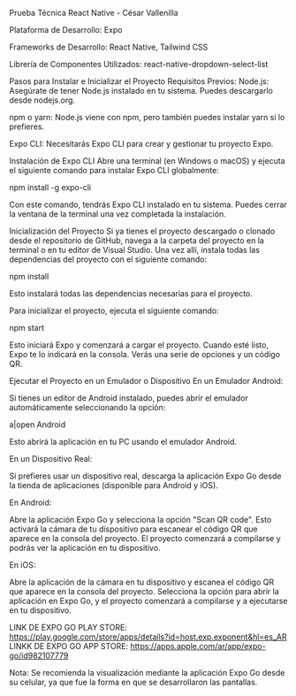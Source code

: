 Prueba Técnica React Native - César Vallenilla

Plataforma de Desarrollo: Expo

Frameworks de Desarrollo: React Native, Tailwind CSS

Librería de Componentes Utilizados: react-native-dropdown-select-list

Pasos para Instalar e Inicializar el Proyecto
Requisitos Previos:
Node.js: Asegúrate de tener Node.js instalado en tu sistema. Puedes descargarlo desde nodejs.org.

npm o yarn: Node.js viene con npm, pero también puedes instalar yarn si lo prefieres.

Expo CLI: Necesitarás Expo CLI para crear y gestionar tu proyecto Expo.

Instalación de Expo CLI
Abre una terminal (en Windows o macOS) y ejecuta el siguiente comando para instalar Expo CLI globalmente:

npm install -g expo-cli

Con este comando, tendrás Expo CLI instalado en tu sistema. Puedes cerrar la ventana de la terminal una vez completada la instalación.

Inicialización del Proyecto
Si ya tienes el proyecto descargado o clonado desde el repositorio de GitHub, navega a la carpeta del proyecto en la terminal o en tu editor de Visual Studio. Una vez allí, instala todas las dependencias del proyecto con el siguiente comando:

npm install

Esto instalará todas las dependencias necesarias para el proyecto.

Para inicializar el proyecto, ejecuta el siguiente comando:


npm start

Esto iniciará Expo y comenzará a cargar el proyecto. Cuando esté listo, Expo te lo indicará en la consola. Verás una serie de opciones y un código QR.

Ejecutar el Proyecto en un Emulador o Dispositivo
En un Emulador Android:

Si tienes un editor de Android instalado, puedes abrir el emulador automáticamente seleccionando la opción:


a|open Android

Esto abrirá la aplicación en tu PC usando el emulador Android.

En un Dispositivo Real:

Si prefieres usar un dispositivo real, descarga la aplicación Expo Go desde la tienda de aplicaciones (disponible para Android y iOS).

En Android:

Abre la aplicación Expo Go y selecciona la opción "Scan QR code". Esto activará la cámara de tu dispositivo para escanear el código QR que aparece en la consola del proyecto. El proyecto comenzará a compilarse y podrás ver la aplicación en tu dispositivo.

En iOS:

Abre la aplicación de la cámara en tu dispositivo y escanea el código QR que aparece en la consola del proyecto. Selecciona la opción para abrir la aplicación en Expo Go, y el proyecto comenzará a compilarse y a ejecutarse en tu dispositivo.


LINK DE EXPO GO PLAY STORE: https://play.google.com/store/apps/details?id=host.exp.exponent&hl=es_AR
LINKK DE EXPO GO APP STORE: https://apps.apple.com/ar/app/expo-go/id982107779

Nota: Se recomienda la visualización mediante la aplicación Expo Go desde su celular, ya que fue la forma en que se desarrollaron las pantallas.







